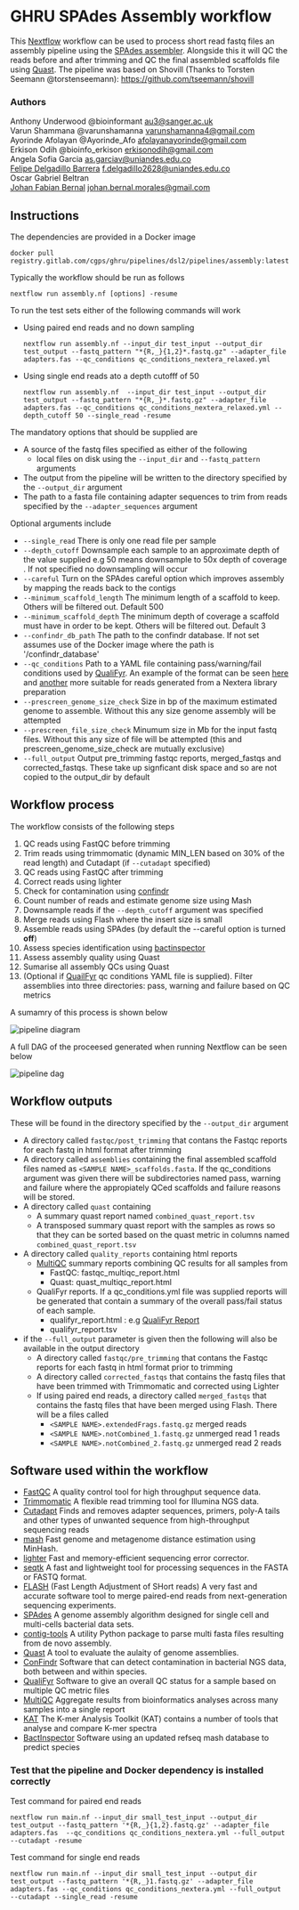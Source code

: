 # GHRU SPAdes Assembly workflow
This [Nextflow](https://www.nextflow.io/) workflow can be used to process short read fastq files an assembly pipeline using the [SPAdes assembler](http://cab.spbu.ru/software/spades/). Alongside this it will QC the reads before and after trimming and QC the final assembled scaffolds file using [Quast](http://quast.sourceforge.net/quast).
The pipeline was based on Shovill (Thanks to Torsten Seemann @torstenseemann): https://github.com/tseemann/shovill

### Authors
Anthony Underwood @bioinformant <au3@sanger.ac.uk>  
Varun Shammana  @varunshamanna <varunshamanna4@gmail.com>  
Ayorinde Afolayan  @Ayorinde_Afo <afolayanayorinde@gmail.com>  
Erkison Odih @bioinfo_erkison <erkisonodih@gmail.com>  
Angela Sofia Garcia  <as.garciav@uniandes.edu.co>  
[Felipe Delgadillo Barrera](https://gitlab.com/felipe_delgadillo_barrera) <f.delgadillo2628@uniandes.edu.co>  
Oscar Gabriel Beltran  
[Johan Fabian Bernal](https://gitlab.com/johan.bernal.morales) <johan.bernal.morales@gmail.com>

## Instructions
The dependencies are provided in a Docker image
```
docker pull registry.gitlab.com/cgps/ghru/pipelines/dsl2/pipelines/assembly:latest
```

Typically the workflow should be run as follows
```
nextflow run assembly.nf [options] -resume 
```
To run the test sets either of the following commands will work
 - Using paired end reads and no down sampling
    ```
    nextflow run assembly.nf --input_dir test_input --output_dir test_output --fastq_pattern "*{R,_}{1,2}*.fastq.gz" --adapter_file adapters.fas --qc_conditions qc_conditions_nextera_relaxed.yml 
    ```
 -  Using single end reads ato a depth cutofff of 50
    ```
    nextflow run assembly.nf  --input_dir test_input --output_dir test_output --fastq_pattern "*{R,_}*.fastq.gz" --adapter_file adapters.fas --qc_conditions qc_conditions_nextera_relaxed.yml --depth_cutoff 50 --single_read -resume
    ```

The mandatory options that should be supplied are
  - A source of the fastq files specified as either of the following
    - local files on disk using the `--input_dir` and `--fastq_pattern` arguments
  - The output from the pipeline will be written to the directory specified by the `--output_dir` argument
  - The path to a fasta file containing adapter sequences to trim from reads specified by the `--adapter_sequences` argument

Optional arguments include
  - `--single_read` There is only one read file per sample
  - `--depth_cutoff` Downsample each sample to an approximate depth of the value supplied e.g 50 means downsample to 50x depth of coverage . If not specified no downsampling will occur
  - `--careful` Turn on the SPAdes careful option which improves assembly by mapping the reads back to the contigs
  - `--minimum_scaffold_length` The minimum length of a scaffold to keep. Others will be filtered out. Default 500 
  - `--minimum_scaffold_depth` The minimum depth of coverage a scaffold must have in order to be kept. Others will be filtered out. Default 3 
  - `--confindr_db_path` The path to the confindr database. If not set assumes use of the Docker image where the path is '/confindr_database'
  - `--qc_conditions` Path to a YAML file containing pass/warning/fail conditions used by [QualiFyr](https://gitlab.com/cgps/qualifyr). An example of the format can be seen [here](qc_conditions.yml) and [another](qc_conditions_nextera_relaxed.yml)  more suitable for reads generated from a Nextera library preparation
  - `--prescreen_genome_size_check` Size in bp of the maximum estimated genome to assemble. Without this any size genome assembly will be attempted
  - `--prescreen_file_size_check` Minumum size in Mb for the input fastq files. Without this any size of file will be attempted (this and prescreen_genome_size_check are mutually exclusive)
  - `--full_output` Output pre_trimming fastqc reports, merged_fastqs and corrected_fastqs. These take up signficant disk space and so are not copied to the output_dir by default

## Workflow process
The workflow consists of the following steps

1. QC reads using FastQC before trimming
2. Trim reads using trimmomatic (dynamic MIN_LEN based on 30% of the read length) and Cutadapt (if `--cutadapt` specified)
3. QC reads using FastQC after trimming
4. Correct reads using lighter
5. Check for contamination using [confindr](https://lowandrew.github.io/ConFindr/)
6. Count number of reads and estimate genome size using Mash
7. Downsample reads if the `--depth_cutoff` argument was specified
8. Merge reads using Flash where the insert size is small
9. Assemble reads using SPAdes (by default the --careful option is turned **off**)
10. Assess species identification using [bactinspector](https://gitlab.com/antunderwood/bactinspector)
11. Assess assembly quality using Quast
12. Sumarise all assembly QCs using Quast
13. (Optional if [QuailFyr](https://gitlab.com/cgps/qualifyr) qc conditions YAML file is supplied). Filter assemblies into three directories: pass, warning and failure based on QC  metrics

A sumamry of this process is shown below

![pipeline diagram](README_files/assembly_pipeline_processes.png)

A full DAG of the proceesed generated when running Nextflow can be seen below

![pipeline dag](README_files/pipeline_dag.png)

## Workflow outputs
These will be found in the directory specified by the `--output_dir` argument

  - A directory called `fastqc/post_trimming` that contans the Fastqc reports for each fastq in html format after trimming
  - A directory called `assemblies` containing the final assembled scaffold files named as `<SAMPLE NAME>_scaffolds.fasta`. If the qc_conditions argument was given there will be subdirectories named pass, warning and failure where the appropiately QCed scaffolds and failure reasons will be stored.
  - A directory called `quast` containing
    - A summary quast report named `combined_quast_report.tsv`
    - A transposed summary quast report with the samples as rows so that they can be sorted based on the quast metric in columns named `combined_quast_report.tsv`
  - A directory called `quality_reports` containing html reports
    - [MultiQC](https://multiqc.info/) summary reports combining QC results for all samples from
      - FastQC: fastqc_multiqc_report.html
      - Quast: quast_multiqc_report.html
    - QualiFyr reports. If a qc_conditions.yml file was supplied reports will be generated that contain a summary of the overall pass/fail status of each sample.
      - qualifyr_report.html : e.g [QualiFyr Report](https://glcdn.githack.com/cgps/ghru/pipelines/dsl2/pipelines/assembly/-/raw/develop/README_files/example_qualifyr_report.html)
      - qualifyr_report.tsv
  - if the `--full_output` parameter is given then the following will also be available in the output directory
    - A directory called `fastqc/pre_trimming` that contans the Fastqc reports for each fastq in html format prior to trimming
    - A directory called `corrected_fastqs` that contains the fastq files that have been trimmed with Trimmomatic and corrected using Lighter
    - If using paired end reads, a directory called `merged_fastqs` that contains the fastq files that have been merged using Flash. There will be a files called
      - `<SAMPLE NAME>.extendedFrags.fastq.gz` merged reads
      - `<SAMPLE NAME>.notCombined_1.fastq.gz` unmerged read 1 reads
      - `<SAMPLE NAME>.notCombined_2.fastq.gz` unmerged read 2 reads

## Software used within the workflow
  - [FastQC](https://www.bioinformatics.babraham.ac.uk/projects/fastqc/) A quality control tool for high throughput sequence data.
  - [Trimmomatic](http://www.usadellab.org/cms/?page=trimmomatic) A flexible read trimming tool for Illumina NGS data.
  - [Cutadapt](https://github.com/marcelm/cutadapt/) Finds and removes adapter sequences, primers, poly-A tails and other types of unwanted sequence from high-throughput sequencing reads
  - [mash](https://mash.readthedocs.io/en/latest/) Fast genome and metagenome distance estimation using MinHash.
  - [lighter](https://github.com/mourisl/Lighter) Fast and memory-efficient sequencing error corrector.
  - [seqtk](https://github.com/lh3/seqtk) A fast and lightweight tool for processing sequences in the FASTA or FASTQ format.
  - [FLASH](https://ccb.jhu.edu/software/FLASH/) (Fast Length Adjustment of SHort reads) A very fast and accurate software tool to merge paired-end reads from next-generation sequencing experiments.
  - [SPAdes](http://cab.spbu.ru/software/spades/) A genome assembly algorithm designed for single cell and multi-cells bacterial data sets.
  - [contig-tools](https://pypi.org/project/contig-tools/) A utility Python package to parse multi fasta files resulting from de novo assembly.
  - [Quast](http://quast.sourceforge.net/quast) A tool to evaluate the aulaity of genome assemblies.
  - [ConFindr](https://github.com/OLC-Bioinformatics/ConFindr) Software that can detect contamination in bacterial NGS data, both between and within species.
  - [QualiFyr](https://gitlab.com/cgps/qualifyr) Software to give an overall QC status for a sample based on multiple QC metric files
  - [MultiQC](https://multiqc.info/) Aggregate results from bioinformatics analyses across many samples into a single report
  - [KAT](https://github.com/TGAC/KAT) The K-mer Analysis Toolkit (KAT) contains a number of tools that analyse and compare K-mer spectra
  - [BactInspector](https://gitlab.com/antunderwood/bactinspector) Software using an updated refseq mash database to predict species

### Test that the pipeline and Docker dependency is installed correctly

Test command for paired end reads
```
nextflow run main.nf --input_dir small_test_input --output_dir test_output --fastq_pattern '*{R,_}{1,2}.fastq.gz' --adapter_file adapters.fas  --qc_conditions qc_conditions_nextera.yml --full_output --cutadapt -resume
```

Test command for single end reads
```
nextflow run main.nf --input_dir small_test_input --output_dir test_output --fastq_pattern '*{R,_}1.fastq.gz' --adapter_file adapters.fas --qc_conditions qc_conditions_nextera.yml --full_output  --cutadapt --single_read -resume
```

